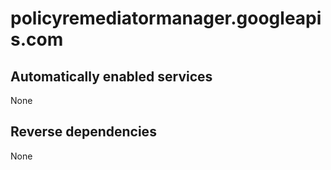 # policyremediatormanager.googleapis.com

## Automatically enabled services

None

## Reverse dependencies

None

